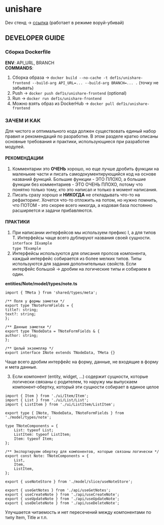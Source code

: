 # unishare

Dev стенд -> [ссылка](http://176.114.90.241/) (работает в режиме воруй-убивай)

## DEVELOPER GUIDE
### Сборка Dockerfile

**ENV**: API_URL, BRANCH  
**COMMANDS**:
1. Сборка образа -> `docker build --no-cache -t def1s/unishare-frontend --build-arg API_URL=... --build-arg BRANCH=... .` (точку не забывать)
2. Push -> `docker push def1s/unishare-frontend` (optional)
3. Run -> `docker run def1s/unishare-frontend`
4. Можно взять образ из DockerHub -> `docker pull def1s/unishare-frontend`

### ЗАЧЕМ И КАК
Для чистого и оптимального кода должен существовать единый набор правил и рекомендаций по разработке. В этом разделе кратко описаны
основные требования и практики, использующиеся при разработке модулей.

#### РЕКОМЕНДАЦИИ
1. Комментарии это **ОЧЕНЬ** хорошо, но еще лучше дробить функции на маленькие части и писать самодокументирующийся код
на основе названий функций. Большие функции - ЭТО ПЛОХО, а большие функции без комментариев - ЭТО ОЧЕНЬ ПЛОХО, потому что
понятно только тому, кто это написал и только в момент написания.
2. Писать сразу хорошо и **НИКОГДА** не откладывать что-то на рефакторинг. Хочется что-то отложить на потом, но нужно
помнить, что ПОТОМ - это скорее всего никогда, а кодовая база постоянно расширяется и задачи прибавляются.

#### ПРАКТИКИ
1. При написании интерфейсов мы используем префикс I, а для типов T. Интерфейсы чаще всего дублируют названия своей сущности.  
`interface IExample`  
`type TExample`
2. Интерфейсы используются для описания пропсов компонента, каждый интерфейс собирается из более мелких типов.
Типы используются для задания дополнительных свойств. Если интерфейс большой -> дробим на логические типы и собираем в один.

**entities/Note/model/types/note.ts**
```
import { TMeta } from 'shared/types/meta';

/** Поля у формы заметки */
export type TNoteFormFields = {
title?: string;
text?: string;
};

/** Данные заметки */
export type TNodeData = TNoteFormFields & {
author: string;
};

/** Целый экземпляр */
export interface INote extends TNodeData, TMeta {}
```
Чаще всего дробим интерфейс на форму, данные, не входящие в форму и мета данные.

3. Если компонент (entity, widget, ...) содержит сущности, которые логически связаны с
родителем, то наружу мы выпускаем компонент-обертку, который эти сущности собирает в
единое целое
```
import { Item } from './ui/Item/Item';
import { List } from './ui/List/List';
import { ListItem } from './ui/ListItem/ListItem';

export type { INote, TNodeData, TNoteFormFields } from './model/types/note';

type TNoteComponents = {
	List: typeof List;
	ListItem: typeof ListItem;
	Item: typeof Item;
};

/** Экспортируем обертку для компонентов, которые связаны логически */
export const Note: TNoteComponents = {
	List,
	Item,
	ListItem,
};

export { useNoteStore } from './model/slice/useNoteStore';

export { useGetNotes } from './api/useGetNotes';
export { useCreateNote } from './api/useCreateNote';
export { useUpdateNote } from './api/useUpdateNote';
export { useDeleteNote } from './api/useDeleteNote';
```
Улучшается читаемость и нет пересечений между компонентами по типу Item, Title и т.п.